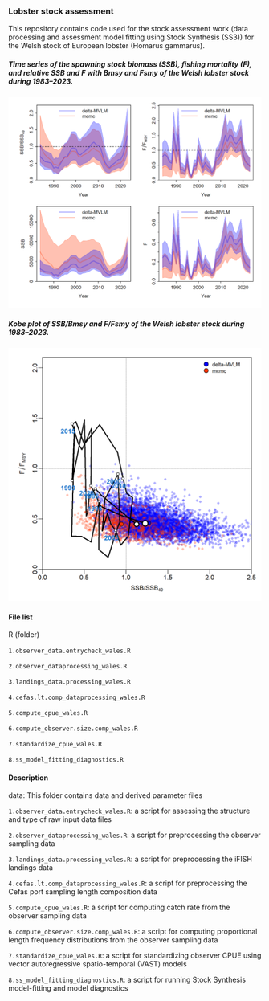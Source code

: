 ### Lobster stock assessment
This repository contains code used for the stock assessment work (data processing and assessment model fitting using Stock Synthesis (SS3)) for the Welsh stock of European lobster (Homarus gammarus).

##### Time series of the spawning stock biomass (SSB), fishing mortality (F), and relative SSB and F with Bmsy and Fsmy of the Welsh lobster stock during 1983–2023.
<img src="https://github.com/Sustainable-Fisheries-Wales/lobsterWales/blob/main/plots/assessment2024_lobster_wales.png?raw=true" width="700"> 

##### Kobe plot of SSB/Bmsy and F/Fsmy of the Welsh lobster stock during 1983–2023.
<img src="https://github.com/Sustainable-Fisheries-Wales/lobsterWales/blob/main/plots/kobe_plot_lobster_wales.png?raw=true" width="700"> 

#### File list

R (folder)

`1.observer_data.entrycheck_wales.R`

`2.observer_dataprocessing_wales.R`

`3.landings_data.processing_wales.R`

`4.cefas.lt.comp_dataprocessing_wales.R` 

`5.compute_cpue_wales.R`

`6.compute_observer.size.comp_wales.R`

`7.standardize_cpue_wales.R`

`8.ss_model_fitting_diagnostics.R`


#### Description

data: This folder contains data and derived parameter files

`1.observer_data.entrycheck_wales.R`: a script for assessing the structure and type of raw input data files

`2.observer_dataprocessing_wales.R`: a script for preprocessing the observer sampling data

`3.landings_data.processing_wales.R`: a script for preprocessing the iFISH landings data

`4.cefas.lt.comp_dataprocessing_wales.R`: a script for preprocessing the Cefas port sampling length composition data

`5.compute_cpue_wales.R`: a script for computing catch rate from the observer sampling data

`6.compute_observer.size.comp_wales.R`: a script for computing proportional length frequency distributions from the observer sampling data

`7.standardize_cpue_wales.R`: a script for standardizing observer CPUE using vector autoregressive spatio-temporal (VAST) models 

`8.ss_model_fitting_diagnostics.R`: a script for running Stock Synthesis model-fitting and model diagnostics
